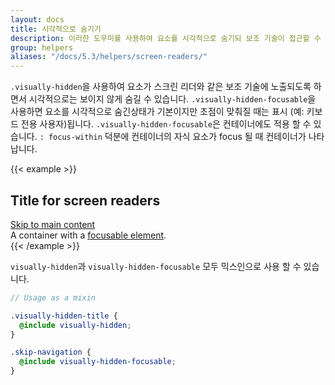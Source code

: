 ```yaml
---
layout: docs
title: 시각적으로 숨기기
description: 이러한 도우미를 사용하여 요소를 시각적으로 숨기되 보조 기술이 접근할 수 있도록 유지해 보세요.
group: helpers
aliases: "/docs/5.3/helpers/screen-readers/"
---
```


`.visually-hidden`을 사용하여 요소가 스크린 리더와 같은 보조 기술에 노출되도록 하면서 시각적으로는 보이지 않게 숨길 수 있습니다. `.visually-hidden-focusable`을 사용하면 요소를 시각적으로 숨긴상태가 기본이지만 초점이 맞춰질 때는 표시 (예: 키보드 전용 사용자)됩니다. `.visually-hidden-focusable`은 컨테이너에도 적용 할 수 있습니다. `: focus-within` 덕분에 컨테이너의 자식 요소가 focus 될 때 컨테이너가 나타납니다.

{{< example >}}
<h2 class="visually-hidden">Title for screen readers</h2>
<a class="visually-hidden-focusable" href="#content">Skip to main content</a>
<div class="visually-hidden-focusable">A container with a <a href="#">focusable element</a>.</div>
{{< /example >}}

`visually-hidden`과 `visually-hidden-focusable` 모두 믹스인으로 사용 할 수 있습니다.

```scss
// Usage as a mixin

.visually-hidden-title {
  @include visually-hidden;
}

.skip-navigation {
  @include visually-hidden-focusable;
}
```
